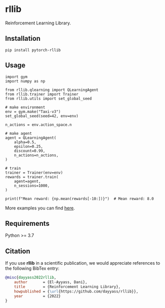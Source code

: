 # rllib
Reinforcement Learning Library.

## Installation
```
pip install pytorch-rllib
```

## Usage
```python3
import gym
import numpy as np

from rllib.qlearning import QLearningAgent
from rllib.trainer import Trainer
from rllib.utils import set_global_seed

# make environment
env = gym.make("Taxi-v3")
set_global_seed(seed=42, env=env)

n_actions = env.action_space.n

# make agent
agent = QLearningAgent(
    alpha=0.5,
    epsilon=0.25,
    discount=0.99,
    n_actions=n_actions,
)

# train
trainer = Trainer(env=env)
rewards = trainer.train(
    agent=agent,
    n_sessions=1000,
)

print(f"Mean reward: {np.mean(rewards[-10:])}")  # Mean reward: 8.0
```

More examples you can find [here](examples).

## Requirements
Python >= 3.7

## Citation
If you use **rllib** in a scientific publication, we would appreciate references to the following BibTex entry:
```bibtex
@misc{dayyass2022rllib,
    author       = {El-Ayyass, Dani},
    title        = {Reinforcement Learning Library},
    howpublished = {\url{https://github.com/dayyass/rllib}},
    year         = {2022}
}
```
